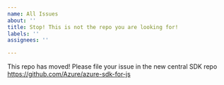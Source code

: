 ```yaml
---
name: All Issues
about: ''
title: Stop! This is not the repo you are looking for!
labels: ''
assignees: ''

---
```


This repo has moved! Please file your issue in the new central SDK repo https://github.com/Azure/azure-sdk-for-js
